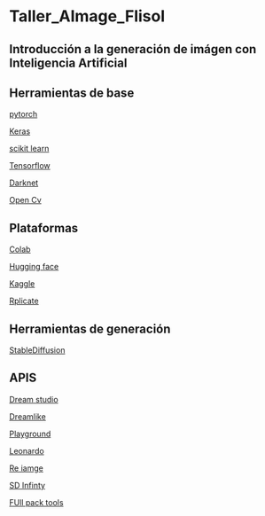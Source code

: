 # Taller_AImage_Flisol



## Introducción a la generación de imágen con Inteligencia Artificial 




## Herramientas de base 

[pytorch](https://pytorch.org/)

[Keras](https://keras.io/)

[scikit learn](https://scikit-learn.org/stable/)

[Tensorflow](https://www.tensorflow.org/)

[Darknet](https://pjreddie.com/darknet/)

[Open Cv](https://opencv.org/)


## Plataformas 

[Colab]()

[Hugging face](https://huggingface.co/)

[Kaggle](https://www.kaggle.com/)

[Rplicate](https://replicate.com/)


## Herramientas de generación 

[StableDiffusion](https://stability.ai/)


## APIS

[Dream studio](https://beta.dreamstudio.ai/)

[Dreamlike]()

[Playground]()

[Leonardo]()


[Re iamge](https://clipdrop.co/stable-diffusion-reimagine)

[SD Infinty](https://huggingface.co/spaces/lnyan/stablediffusion-infinity)

[FUll pack tools](https://github.com/steven2358/awesome-generative-ai#image)








